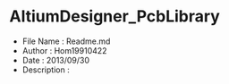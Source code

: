 AltiumDesigner_PcbLibrary
=========================
* File Name   : Readme.md
* Author      : Hom19910422
* Date        : 2013/09/30
* Description : 
